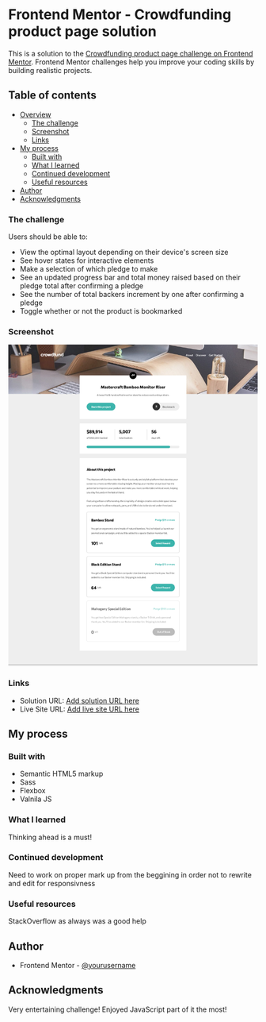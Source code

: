 # Frontend Mentor - Crowdfunding product page solution

This is a solution to the [Crowdfunding product page challenge on Frontend Mentor](https://www.frontendmentor.io/challenges/crowdfunding-product-page-7uvcZe7ZR). Frontend Mentor challenges help you improve your coding skills by building realistic projects. 

## Table of contents

- [Overview](#overview)
  - [The challenge](#the-challenge)
  - [Screenshot](#screenshot)
  - [Links](#links)
- [My process](#my-process)
  - [Built with](#built-with)
  - [What I learned](#what-i-learned)
  - [Continued development](#continued-development)
  - [Useful resources](#useful-resources)
- [Author](#author)
- [Acknowledgments](#acknowledgments)


### The challenge

Users should be able to:

- View the optimal layout depending on their device's screen size
- See hover states for interactive elements
- Make a selection of which pledge to make
- See an updated progress bar and total money raised based on their pledge total after confirming a pledge
- See the number of total backers increment by one after confirming a pledge
- Toggle whether or not the product is bookmarked

### Screenshot

![](./screenshot.png)


### Links

- Solution URL: [Add solution URL here](https://olgak169.github.io/FMCrowdfundChallenge/)
- Live Site URL: [Add live site URL here](https://olgak169.github.io/FMCrowdfundChallenge/)

## My process

### Built with

- Semantic HTML5 markup
- Sass
- Flexbox
- Valnila JS

### What I learned

Thinking ahead is a must!

### Continued development

Need to work on proper mark up from the beggining in order not to rewrite and edit for responsivness

### Useful resources

StackOverflow as always was a good help

## Author


- Frontend Mentor - [@yourusername](https://www.frontendmentor.io/profile/olgak169)


## Acknowledgments

Very entertaining challenge! Enjoyed JavaScript part of it the most!

